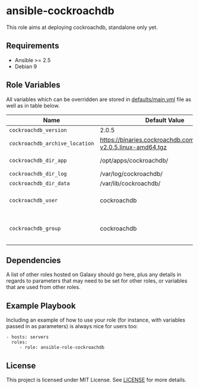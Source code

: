 ansible-cockroachdb
===================

This role aims at deploying cockroachdb, standalone only yet.

Requirements
------------

- Ansible >= 2.5
- Debian 9

Role Variables
--------------

All variables which can be overridden are stored in [defaults/main.yml](defaults/main.yml) file as well as in table below.

| Name           | Default Value | Description                        |
| -------------- | ------------- | -----------------------------------|
| `cockroachdb_version` | 2.0.5 | version
| `cockroachdb_archive_location` | https://binaries.cockroachdb.com/cockroach-v2.0.5.linux-amd64.tgz | archive location
| `cockroachdb_dir_app` | /opt/apps/cockroachdb/ | app directory
| `cockroachdb_dir_log` | /var/log/cockroachdb/ | logs dir
| `cockroachdb_dir_data` | /var/lib/cockroachdb/ | data dir
| `cockroachdb_user` | cockroachdb | user who will launch the db
| `cockroachdb_group` | cockroachdb | user's group who will launch the db

Dependencies
------------

A list of other roles hosted on Galaxy should go here, plus any details in regards to parameters that may need to be set for other roles, or variables that are used from other roles.

Example Playbook
----------------

Including an example of how to use your role (for instance, with variables passed in as parameters) is always nice for users too:

    - hosts: servers
      roles:
         - role: ansible-role-cockroachdb

License
-------

This project is licensed under MIT License. See [LICENSE](/LICENSE) for more details.



